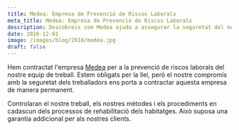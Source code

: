 ```yaml
---
title: Medea: Empresa de Prevenció de Riscos Laborals
meta_title: Medea: Empresa de Prevenció de Riscos Laborals
description: Descobreix com Medea ajuda a assegurar la seguretat del nostre equip de treball en el camp de la prevenció de riscos laborals.
date: 2016-12-01
image: /images/blog/2016/medea.jpg
draft: false
---
```


Hem contractat l'empresa [Medea](https://www.medeaprevencio.com/) per a la prevenció de riscos laborals del nostre equip de treball. Estem obligats per la llei, però el nostre compromís amb la seguretat dels treballadors ens porta a contractar aquesta empresa de manera permanent.

Controlaran el nostre treball, els nostres mètodes i els procediments en cadascun dels processos de rehabilitació dels habitatges. Això suposa una garantia addicional per als nostres clients.
